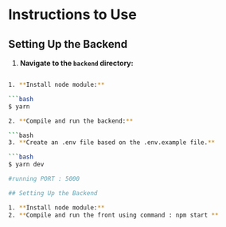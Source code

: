 # Instructions to Use

## Setting Up the Backend

1. **Navigate to the `backend` directory:**

```bash

1. **Install node module:**

```bash
$ yarn

2. **Compile and run the backend:**

```bash
3. **Create an .env file based on the .env.example file.**

```bash
$ yarn dev

#running PORT : 5000

## Setting Up the Backend

1. **Install node module:**
2. **Compile and run the front using command : npm start **

